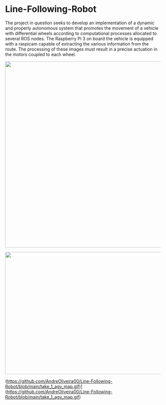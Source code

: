 # Line-Following-Robot
The project in question seeks to develop an implementation of a dynamic and properly autonomous system that promotes the movement of a vehicle with differential wheels according to computational processes allocated to several ROS nodes. The Raspberry Pi 3 on board the vehicle is equipped with a raspicam capable of extracting the various information from the route. The processing of these images must result in a precise actuation in the motors coupled to each wheel.

<p align="center">
<img src="https://user-images.githubusercontent.com/72403325/167471181-b0e6311e-2455-417d-816e-38ccdcce8670.png" data-canonical-src="https://user-images.githubusercontent.com/72403325/167471181-b0e6311e-2455-417d-816e-38ccdcce8670.png" width="699" height="602" />
</p>

<p align="center">
<img src="https://user-images.githubusercontent.com/72403325/167471234-eae6e5d2-31df-4357-936f-2044900b9274.png" data-canonical-src="https://user-images.githubusercontent.com/72403325/167471234-eae6e5d2-31df-4357-936f-2044900b9274.png" width="528" height="395" />
</p>


(https://github.com/AndreOliveira00/Line-Following-Robot/blob/main/take_1_agv_map.gif)](https://github.com/AndreOliveira00/Line-Following-Robot/blob/main/take_1_agv_map.gif)

